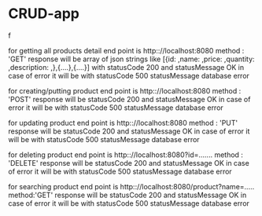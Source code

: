 # CRUD-app

f<div> for getting all products detail end point is http:://localhost:8080 method : 'GET'
response will be array of json strings like [{id: ,name: ,price: ,quantity: ,description: ,},{....},{....}] with statusCode 200 and statusMessage OK
in case of error it will be with statusCode 500 statusMessage database error</div>

for creating/putting product end point is http:://localhost:8080 method : 'POST'
response will be statusCode 200 and statusMessage OK
in case of error it will be with statusCode 500 statusMessage database error

for updating product end point is http:://localhost:8080 method : 'PUT'
response will be statusCode 200 and statusMessage OK
in case of error it will be with statusCode 500 statusMessage database error

for deleting product end point is http:://localhost:8080?id=....... method : 'DELETE'
response will be statusCode 200 and statusMessage OK
in case of error it will be with statusCode 500 statusMessage database error

for searching product end point is http:://localhost:8080/product?name=..... method:'GET'
response will be statusCode 200 and statusMessage OK
in case of error it will be with statusCode 500 statusMessage database error


